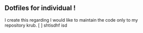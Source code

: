 ## Dotfiles for individual !
I create this regarding I would like to maintain the code only to my repository krub.
[ ] shtisdhf isd

